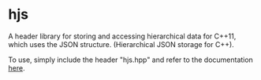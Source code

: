 # hjs
A header library for storing and accessing hierarchical data for C++11, which uses the JSON structure. (Hierarchical JSON storage for C++).

To use, simply include the header "hjs.hpp" and refer to the documentation [here](https://github.com/Vilerio/hjs-cpp/documentation.md).

